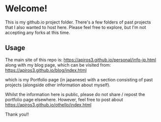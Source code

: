 # Welcome!

This is my github.io project folder. There's a few folders of past projects that I also wanted to host here. 
Please feel free to explore, but I'm not accepting any forks at this time.

## Usage
The main site of this repo is:
https://apiros3.github.io/personal/info-jp.html
along with my blog page, which can be visited from:
https://apiros3.github.io/blog/index.html

which is my Portfolio page (in japanese) with a section consisting of past projects (alongside other information about myself).

Whilst the information here is public, please do not share / repost the portfolio page elsewhere.
However, feel free to post about https://apiros3.github.io/othello/index.html 

Thank you!!
